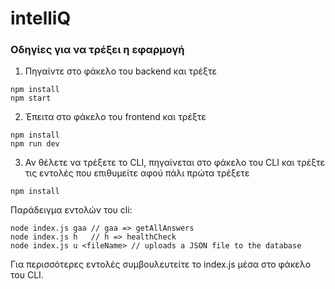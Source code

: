 # intelliQ

### Οδηγίες για να τρέξει η εφαρμογή

1. Πηγαίντε στο φάκελο του backend και τρέξτε

```
npm install
npm start
```

2. Έπειτα στο φάκελο του frontend και τρέξτε

```
npm install
npm run dev
```

3. Αν θέλετε να τρέξετε το CLI, πηγαίνεται στο φάκελο του CLI και τρέξτε τις εντολές που επιθυμείτε αφού πάλι πρώτα τρέξετε

```
npm install
```

Παράδειγμα εντολών του cli:

```
node index.js gaa // gaa => getAllAnswers
node index.js h   // h => healthCheck
node index.js u <fileName> // uploads a JSON file to the database
```

Για περισσότερες εντολές συμβουλευτείτε το index.js μέσα στο φάκελο του CLI.
